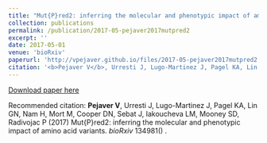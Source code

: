 ```yaml
---
title: "Mut{P}red2: inferring the molecular and phenotypic impact of amino acid variants"
collection: publications
permalink: /publication/2017-05-pejaver2017mutpred2
excerpt: ''
date: 2017-05-01
venue: 'bioRxiv'
paperurl: 'http://vpejaver.github.io/files/2017-05-pejaver2017mutpred2.pdf'
citation: '<b>Pejaver V</b>, Urresti J, Lugo-Martinez J, Pagel KA, Lin GN, Nam H, Mort M, Cooper DN, Sebat J, Iakoucheva LM, Mooney SD, Radivojac P (2017) Mut{P}red2: inferring the molecular and phenotypic impact of amino acid variants. <i>bioRxiv</i> 134981() .'
---
```

[Download paper here](http://vpejaver.github.io/files/2017-05-pejaver2017mutpred2.pdf)

Recommended citation: <b>Pejaver V</b>, Urresti J, Lugo-Martinez J, Pagel KA, Lin GN, Nam H, Mort M, Cooper DN, Sebat J, Iakoucheva LM, Mooney SD, Radivojac P (2017) Mut{P}red2: inferring the molecular and phenotypic impact of amino acid variants. <i>bioRxiv</i> 134981() .
